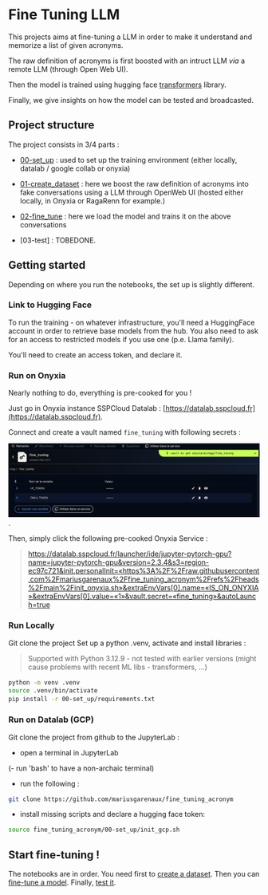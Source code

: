 # Fine Tuning LLM

This projects aims at fine-tuning a LLM in order to make it understand and memorize a list of given acronyms.

The raw definition of acronyms is first boosted with an intruct LLM _via_ a remote LLM (through Open Web UI).

Then the model is trained using hugging face [transformers](https://huggingface.co/docs/transformers/v4.17.0/en/index) library.

Finally, we give insights on how the model can be tested and broadcasted.

## Project structure

The project consists in 3/4 parts :

- [00-set_up](00-set_up) : used to set up the training environment (either locally, datalab / google collab or onyxia)

- [01-create_dataset](01-create_dataset) : here we boost the raw definition of acronyms into fake conversations using a LLM through OpenWeb UI (hosted either locally, in Onyxia or RagaRenn for example.)

- [02-fine_tune](02-fine_tune) : here we load the model and trains it on the above conversations

- [03-test] : TOBEDONE.

## Getting started

Depending on where you run the notebooks, the set up is slightly different.

### Link to Hugging Face

To run the training - on whatever infrastructure, you'll need a HuggingFace account in order to retrieve base models from the hub. You also need to ask for an access to restricted models if you use one (p.e. Llama family).

You'll need to create an access token, and declare it.


### Run on Onyxia

Nearly nothing to do, everything is pre-cooked for you !

Just go in Onyxia instance SSPCloud Datalab : [https://datalab.sspcloud.fr](https://datalab.sspcloud.fr).

Connect and create a vault named `fine_tuning` with following secrets :

![onyxia_vault_ex](00-set_up/onyxia_vault.png).

Then, simply click the following pre-cooked Onyxia Service :

> https://datalab.sspcloud.fr/launcher/ide/jupyter-pytorch-gpu?name=jupyter-pytorch-gpu&version=2.3.4&s3=region-ec97c721&init.personalInit=«https%3A%2F%2Fraw.githubusercontent.com%2Fmariusgarenaux%2Ffine_tuning_acronym%2Frefs%2Fheads%2Fmain%2Finit_onyxia.sh»&extraEnvVars[0].name=«IS_ON_ONYXIA»&extraEnvVars[0].value=«1»&vault.secret=«fine_tuning»&autoLaunch=true

### Run Locally

Git clone the project 
Set up a python .venv, activate and install libraries :

> Supported with Python 3.12.9 - not tested with earlier versions (might cause problems with recent ML libs - transformers, ...)

```bash
python -m venv .venv
source .venv/bin/activate
pip install -r 00-set_up/requirements.txt
```

### Run on Datalab (GCP)

Git clone the project from github to the JupyterLab :

- open a terminal in JupyterLab

(- run 'bash' to have a non-archaic terminal)

- run the following :

```bash
git clone https://github.com/mariusgarenaux/fine_tuning_acronym
```

- install missing scripts and declare a hugging face token:

```bash
source fine_tuning_acronym/00-set_up/init_gcp.sh
```

## Start fine-tuning !

The notebooks are in order. You need first to [create a dataset](01-create_dataset/create_dataset.ipynb). Then you can [fine-tune a model](02-fine_tune/training.ipynb). Finally, [test it](03-test).

